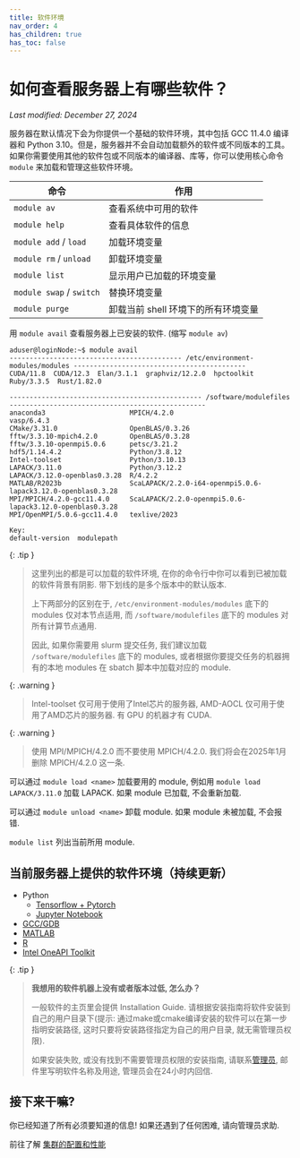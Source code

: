 ```yaml
---
title: 软件环境
nav_order: 4
has_children: true
has_toc: false
---
```



# 如何查看服务器上有哪些软件？

*Last modified: December 27, 2024*

服务器在默认情况下会为你提供一个基础的软件环境，其中包括 GCC 11.4.0 编译器和 Python 3.10。但是，服务器并不会自动加载额外的软件或不同版本的工具。如果你需要使用其他的软件包或不同版本的编译器、库等，你可以使用核心命令 `module` 来加载和管理这些软件环境。

| 命令                   | 作用                               |
|------------------------|------------------------------------|
| `module av`              | 查看系统中可用的软件               |
| `module help`            | 查看具体软件的信息                 |
| `module add` / `load`    | 加载环境变量                       |
| `module rm` / `unload`   | 卸载环境变量                      |
| `module list`            | 显示用户已加载的环境变量            |
| `module swap` / `switch` | 替换环境变量                   |
| `module purge`           | 卸载当前 shell 环境下的所有环境变量 |


用 `module avail` 查看服务器上已安装的软件. (缩写 `module av`)

~~~ text
aduser@loginNode:~$ module avail
------------------------------------------- /etc/environment-modules/modules -------------------------------------------
CUDA/11.8  CUDA/12.3  Elan/3.1.1  graphviz/12.2.0  hpctoolkit  Ruby/3.3.5  Rust/1.82.0

------------------------------------------------ /software/modulefiles -------------------------------------------------
anaconda3                     MPICH/4.2.0                                                   vasp/6.4.3
CMake/3.31.0                  OpenBLAS/0.3.26
fftw/3.3.10-mpich4.2.0        OpenBLAS/0.3.28
fftw/3.3.10-openmpi5.0.6      petsc/3.21.2
hdf5/1.14.4.2                 Python/3.8.12
Intel-toolset                 Python/3.10.13
LAPACK/3.11.0                 Python/3.12.2
LAPACK/3.12.0-openblas0.3.28  R/4.2.2
MATLAB/R2023b                 ScaLAPACK/2.2.0-i64-openmpi5.0.6-lapack3.12.0-openblas0.3.28
MPI/MPICH/4.2.0-gcc11.4.0     ScaLAPACK/2.2.0-openmpi5.0.6-lapack3.12.0-openblas0.3.28
MPI/OpenMPI/5.0.6-gcc11.4.0   texlive/2023

Key:
default-version  modulepath
~~~

{: .tip }
> 这里列出的都是可以加载的软件环境, 在你的命令行中你可以看到已被加载的软件背景有阴影. 带下划线的是多个版本中的默认版本.
>
> 上下两部分的区别在于, `/etc/environment-modules/modules` 底下的 modules 仅对本节点适用, 而 `/software/modulefiles` 底下的 modules 对所有计算节点通用.
>
> 因此, 如果你需要用 slurm 提交任务, 我们建议加载 `/software/modulefiles` 底下的 modules, 或者根据你要提交任务的机器拥有的本地 modules 在 sbatch 脚本中加载对应的 module.

{: .warning }
> Intel-toolset 仅可用于使用了Intel芯片的服务器, AMD-AOCL 仅可用于使用了AMD芯片的服务器. 有 GPU 的机器才有 CUDA.
> 

{: .warning }
> 使用 MPI/MPICH/4.2.0 而不要使用 MPICH/4.2.0. 我们将会在2025年1月删除 MPICH/4.2.0 这一条.
> 

可以通过 `module load <name>` 加载要用的 module, 例如用 `module load LAPACK/3.11.0` 加载 LAPACK. 如果 module 已加载, 不会重新加载.

可以通过 `module unload <name>` 卸载 module. 如果 module 未被加载, 不会报错.

`module list` 列出当前所用 module.

## 当前服务器上提供的软件环境（持续更新）
- Python
  - [Tensorflow + Pytorch](python/python-tensorflow-pytorch)
  - [Jupyter Notebook](python/python-jupyter-notebook)
- [GCC/GDB](gcc-gdb)
- [MATLAB](MATLAB)
- [R](R)
- [Intel OneAPI Toolkit](intel)

{: .tip }
> **我想用的软件机器上没有或者版本过低, 怎么办？**
>
> 一般软件的主页里会提供 Installation Guide. 请根据安装指南将软件安装到自己的用户目录下(提示: 通过make或cmake编译安装的软件可以在第一步指明安装路径, 这时只要将安装路径指定为自己的用户目录, 就无需管理员权限).
>
> 如果安装失败, 或没有找到不需要管理员权限的安装指南, 请联系[管理员](mailto:cash_admin@163.com), 邮件里写明软件名称及用途, 管理员会在24小时内回信.


## 接下来干嘛?

你已经知道了所有必须要知道的信息! 如果还遇到了任何困难, 请向管理员求助.

前往了解 [集群的配置和性能](../reference/index)
